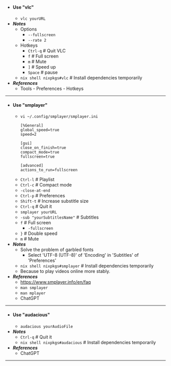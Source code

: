 - #### Use "vlc"
    - `vlc yourURL`
- ***Notes***
    - Options
        - `--fullscreen`
        - `--rate 2`
    - Hotkeys
        - `Ctrl-q` # Quit VLC
        - `f` # Full screen
        - `m` # Mute
        - `]` # Speed up
        - `Space` # pause
    - `nix shell nixpkgs#vlc` # Install dependencies temporarily
- ***References***
    - Tools - Preferences - Hotkeys
- ---
- #### Use "smplayer"
    - `vi ~/.config/smplayer/smplayer.ini`
      ```
      [%General]
      global_speed=true
      speed=2

      [gui]
      close_on_finish=true
      compact_mode=true
      fullscreen=true
      
      [advanced]
      actions_to_run=fullscreen
      ```
    - `Ctrl-l` # Playlist
    - `Ctrl-c` # Compact mode
    - `-close-at-end`
    - `Ctrl-p` # Preferences
    - `Shift-t` # Increase substitle size
    - `Ctrl-q` # Quit it
    - `smplayer yourURL`
    - `-sub "yourSubtitlesName"` # Subtitles
    - `f` # Full screen
        - `-fullscreen`
    - `}` # Double speed
    - `m` # Mute
- ***Notes***
    - Solve the problem of garbled fonts
        - Select 'UTF-8 (UTF-8)' of 'Encoding' in 'Subtitles' of 'Preferences'
    - `nix shell nixpkgs#smplayer` # Install dependencies temporarily
    - Because to play videos online more stably.
- ***References***
    - https://www.smplayer.info/en/faq
    - `man smplayer`
    - `man mplayer`
    - ChatGPT
- ---
- #### Use "audacious"
    - `audacious yourAudioFile`
- ***Notes***
    - `Ctrl-q` # Quit it
    - `nix shell nixpkgs#audacious` # Install dependencies temporarily
- ***References***
    - ChatGPT
- ---

